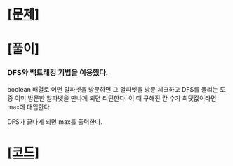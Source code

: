 # [[문제]](https://www.acmicpc.net/problem/1987)

# [풀이]

### DFS와 백트래킹 기법을 이용했다.

boolean 배열로 어떤 알파벳을 방문하면 그 알파벳을 방문 체크하고 DFS를 돌리는 도중 이미 방문한 알파벳을 만나게 되면 리턴한다. 이 때 구해진 칸 수가 최댓값이라면 max에 대입한다.

DFS가 끝나게 되면 max를 출력한다.

# [[코드]](https://github.com/mungmnb777/java-algorithm/tree/main/code/boj/Main_1987_알파벳.java)
